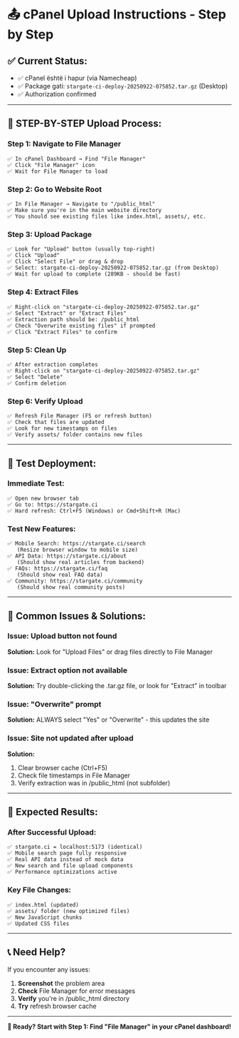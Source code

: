 # 📤 cPanel Upload Instructions - Step by Step

## ✅ **Current Status:**
- ✅ cPanel është i hapur (via Namecheap)
- ✅ Package gati: `stargate-ci-deploy-20250922-075852.tar.gz` (Desktop)
- ✅ Authorization confirmed

---

## 🎯 **STEP-BY-STEP Upload Process:**

### **Step 1: Navigate to File Manager**
```
✅ In cPanel Dashboard → Find "File Manager"
✅ Click "File Manager" icon
✅ Wait for File Manager to load
```

### **Step 2: Go to Website Root**
```
✅ In File Manager → Navigate to "/public_html"
✅ Make sure you're in the main website directory
✅ You should see existing files like index.html, assets/, etc.
```

### **Step 3: Upload Package**
```
✅ Look for "Upload" button (usually top-right)
✅ Click "Upload" 
✅ Click "Select File" or drag & drop
✅ Select: stargate-ci-deploy-20250922-075852.tar.gz (from Desktop)
✅ Wait for upload to complete (289KB - should be fast)
```

### **Step 4: Extract Files**
```
✅ Right-click on "stargate-ci-deploy-20250922-075852.tar.gz"
✅ Select "Extract" or "Extract Files"
✅ Extraction path should be: /public_html
✅ Check "Overwrite existing files" if prompted
✅ Click "Extract Files" to confirm
```

### **Step 5: Clean Up**
```
✅ After extraction completes
✅ Right-click on "stargate-ci-deploy-20250922-075852.tar.gz"
✅ Select "Delete" 
✅ Confirm deletion
```

### **Step 6: Verify Upload**
```
✅ Refresh File Manager (F5 or refresh button)
✅ Check that files are updated
✅ Look for new timestamps on files
✅ Verify assets/ folder contains new files
```

---

## 🧪 **Test Deployment:**

### **Immediate Test:**
```
✅ Open new browser tab
✅ Go to: https://stargate.ci
✅ Hard refresh: Ctrl+F5 (Windows) or Cmd+Shift+R (Mac)
```

### **Test New Features:**
```
✅ Mobile Search: https://stargate.ci/search
   (Resize browser window to mobile size)
✅ API Data: https://stargate.ci/about
   (Should show real articles from backend)
✅ FAQs: https://stargate.ci/faq
   (Should show real FAQ data)
✅ Community: https://stargate.ci/community
   (Should show real community posts)
```

---

## 🚨 **Common Issues & Solutions:**

### **Issue: Upload button not found**
**Solution:** Look for "Upload Files" or drag files directly to File Manager

### **Issue: Extract option not available**
**Solution:** Try double-clicking the .tar.gz file, or look for "Extract" in toolbar

### **Issue: "Overwrite" prompt**
**Solution:** ALWAYS select "Yes" or "Overwrite" - this updates the site

### **Issue: Site not updated after upload**
**Solution:** 
1. Clear browser cache (Ctrl+F5)
2. Check file timestamps in File Manager
3. Verify extraction was in /public_html (not subfolder)

---

## 🎉 **Expected Results:**

### **After Successful Upload:**
```
✅ stargate.ci = localhost:5173 (identical)
✅ Mobile search page fully responsive
✅ Real API data instead of mock data
✅ New search and file upload components
✅ Performance optimizations active
```

### **Key File Changes:**
```
✅ index.html (updated)
✅ assets/ folder (new optimized files)
✅ New JavaScript chunks
✅ Updated CSS files
```

---

## 📞 **Need Help?**

If you encounter any issues:
1. **Screenshot** the problem area
2. **Check** File Manager for error messages
3. **Verify** you're in /public_html directory
4. **Try** refresh browser cache

---

**🎯 Ready? Start with Step 1: Find "File Manager" in your cPanel dashboard!**

